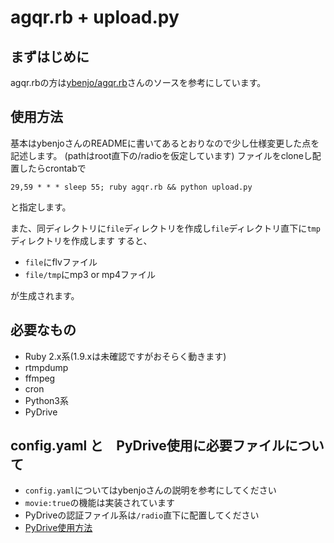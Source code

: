 # agqr.rb + upload.py
## まずはじめに
agqr.rbの方は[ybenjo/agqr.rb](https://gist.github.com/ybenjo/9904543)さんのソースを参考にしています。

## 使用方法
基本はybenjoさんのREADMEに書いてあるとおりなので少し仕様変更した点を記述します。
(pathはroot直下の/radioを仮定しています)
ファイルをcloneし配置したらcrontabで

`29,59 * * * sleep 55; ruby agqr.rb && python upload.py`

と指定します。

また、同ディレクトリに`file`ディレクトリを作成し`file`ディレクトリ直下に`tmp`ディレクトリを作成します
すると、

- `file`にflvファイル
- `file/tmp`にmp3 or mp4ファイル

が生成されます。

## 必要なもの
- Ruby 2.x系(1.9.xは未確認ですがおそらく動きます)
- rtmpdump
- ffmpeg
- cron
- Python3系
- PyDrive

## config.yaml と　PyDrive使用に必要ファイルについて
- `config.yaml`についてはybenjoさんの説明を参考にしてください
- `movie:true`の機能は実装されています
- PyDriveの認証ファイル系は`/radio`直下に配置してください
- [PyDrive使用方法](https://qiita.com/soup01/items/670107d8454274297b5d)

